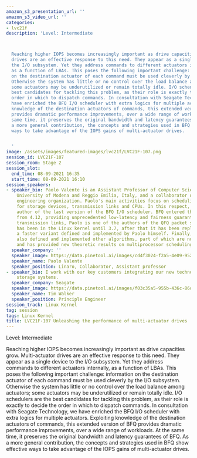 ```yaml
---
amazon_s3_presentation_url: ''
amazon_s3_video_url: ''
categories:
- lvc21f
description: 'Level: Intermediate 



  Reaching higher IOPS becomes increasingly important as drive capacities grow. Multi-actuator
  drives are an effective response to this need. They appear as a single device to
  the I/O subsystem. Yet they address commands to different actuators internally,
  as a function of LBAs. This poses the following important challenge: information
  on the destination actuator of each command must be used cleverly by the I/O subsystem.
  Otherwise the system has little or no control over the load balance among actuators;
  some actuators may be underutilized or remain totally idle. I/O schedulers are the
  best candidates for tackling this problem, as their role is exactly to decide the
  order in which to dispatch commands. In consultation with Seagate Technology, we
  have enriched the BFQ I/O scheduler with extra logics for multiple actuators. Exploiting
  knowledge of the destination actuators of commands, this extended version of BFQ
  provides dramatic performance improvements, over a wide range of workloads. At the
  same time, it preserves the original bandwidth and latency guarantees of BFQ. As
  a more general contribution, the concepts and strategies used in BFQ show effective
  ways to take advantage of the IOPS gains of multi-actuator drives.


  '
image: /assets/images/featured-images/lvc21f/LVC21F-107.png
session_id: LVC21F-107
session_room: Stage 2
session_slot:
  end_time: 08-09-2021 16:35
  start_time: 08-09-2021 16:10
session_speakers:
- speaker_bio: Paolo Valente is an Assistant Professor of Computer Science at the
    University of Modena and Reggio Emilia, Italy, and a collaborator of the Linaro
    engineering organization. Paolo's main activities focus on scheduling algorithms
    for storage devices, transmission links and CPUs. In this respect, Paolo is the
    author of the last version of the BFQ I/O scheduler. BFQ entered the Linux kernel
    from 4.12, providing unprecedented low-latency and fairness guarantees. As for
    transmission links, Paolo is one of the authors of the QFQ packet scheduler, which
    has been in the Linux kernel until 3.7, after that it has been replaced by QFQ+,
    a faster variant defined and implemented by Paolo himself. Finally, Paolo has
    also defined and implemented other algorithms, part of which are now in FreeBSD,
    and has provided new theoretic results on multiprocessor scheduling.
  speaker_company: ''
  speaker_image: https://data.pinetool.ai/images/cd4f3024-f2a5-4e09-9528-7c062f12582f.jpeg
  speaker_name: Paolo Valente
  speaker_position: Linaro, Collaborator, Assistant professor
- speaker_bio: I work with our key customers integrating our new technology into their
    storage systems.
  speaker_company: Seagate
  speaker_image: https://data.pinetool.ai/images/f03c35a5-955b-436c-86d4-89fbfedf3548.png
  speaker_name: Tim Walker
  speaker_position: Principle Engineer
session_track: Linux Kernel
tag: session
tags: Linux Kernel
title: LVC21F-107 Unleashing the performance of multi-actuator drives
---
```


Level: Intermediate 


Reaching higher IOPS becomes increasingly important as drive capacities grow. Multi-actuator drives are an effective response to this need. They appear as a single device to the I/O subsystem. Yet they address commands to different actuators internally, as a function of LBAs. This poses the following important challenge: information on the destination actuator of each command must be used cleverly by the I/O subsystem. Otherwise the system has little or no control over the load balance among actuators; some actuators may be underutilized or remain totally idle. I/O schedulers are the best candidates for tackling this problem, as their role is exactly to decide the order in which to dispatch commands. In consultation with Seagate Technology, we have enriched the BFQ I/O scheduler with extra logics for multiple actuators. Exploiting knowledge of the destination actuators of commands, this extended version of BFQ provides dramatic performance improvements, over a wide range of workloads. At the same time, it preserves the original bandwidth and latency guarantees of BFQ. As a more general contribution, the concepts and strategies used in BFQ show effective ways to take advantage of the IOPS gains of multi-actuator drives.
